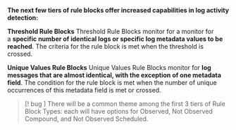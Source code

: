 
**The next few tiers of rule blocks offer increased capabilities in log activity detection:**

**Threshold Rule Blocks**
Threshold Rule Blocks monitor for a monitor for a **specific number of identical logs or specific log metadata values to be reached**. The criteria for the rule block is met when the threshold is crossed.


**Unique Values Rule Blocks**
Unique Values Rule Blocks monitor for **log messages that are almost identical, with the exception of one metadata field**. The condition for the rule block is met when the number of unique occurrences of this metadata field is met or crossed.


>[! bug ] There will be a common theme among the first 3 tiers of Rule Block Types: each will have options for Observed, Not Observed Compound, and Not Observed Scheduled.

